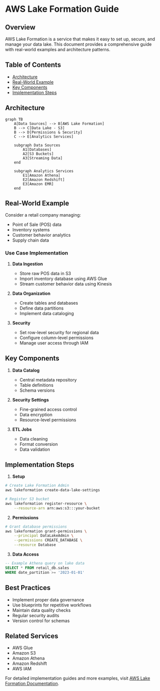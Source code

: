 # AWS Lake Formation Guide

## Overview

AWS Lake Formation is a service that makes it easy to set up, secure, and manage your data lake. This document provides a comprehensive guide with real-world examples and architecture patterns.

## Table of Contents

- [Architecture](#architecture)
- [Real-World Example](#real-world-example)
- [Key Components](#key-components)
- [Implementation Steps](#implementation-steps)

## Architecture

```mermaid
graph TB
    A[Data Sources] --> B[AWS Lake Formation]
    B --> C[Data Lake - S3]
    B --> D[Permissions & Security]
    C --> E[Analytics Services]
    
    subgraph Data Sources
        A1[Databases]
        A2[S3 Buckets]
        A3[Streaming Data]
    end
    
    subgraph Analytics Services
        E1[Amazon Athena]
        E2[Amazon Redshift]
        E3[Amazon EMR]
    end
```

## Real-World Example

Consider a retail company managing:

- Point of Sale (POS) data
- Inventory systems
- Customer behavior analytics
- Supply chain data

### Use Case Implementation

1. **Data Ingestion**
   - Store raw POS data in S3
   - Import inventory database using AWS Glue
   - Stream customer behavior data using Kinesis

2. **Data Organization**
   - Create tables and databases
   - Define data partitions
   - Implement data cataloging

3. **Security**
   - Set row-level security for regional data
   - Configure column-level permissions
   - Manage user access through IAM

## Key Components

1. **Data Catalog**
   - Central metadata repository
   - Table definitions
   - Schema versions

2. **Security Settings**
   - Fine-grained access control
   - Data encryption
   - Resource-level permissions

3. **ETL Jobs**
   - Data cleaning
   - Format conversion
   - Data validation

## Implementation Steps

1. **Setup**

```bash
# Create Lake Formation Admin
aws lakeformation create-data-lake-settings

# Register S3 bucket
aws lakeformation register-resource \
    --resource-arn arn:aws:s3:::your-bucket
```

2. **Permissions**

```bash
# Grant database permissions
aws lakeformation grant-permissions \
    --principal DataLakeAdmin \
    --permissions CREATE_DATABASE \
    --resource Database
```

3. **Data Access**

```sql
-- Example Athena query on lake data
SELECT * FROM retail_db.sales
WHERE date_partition >= '2023-01-01'
```

## Best Practices

- Implement proper data governance
- Use blueprints for repetitive workflows
- Maintain data quality checks
- Regular security audits
- Version control for schemas

## Related Services

- AWS Glue
- Amazon S3
- Amazon Athena
- Amazon Redshift
- AWS IAM

For detailed implementation guides and more examples, visit [AWS Lake Formation Documentation](https://docs.aws.amazon.com/lake-formation/).
